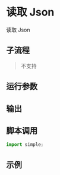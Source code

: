 # 读取 Json 
读取 Json

## 子流程
> 不支持


## 运行参数




## 输出

    


## 脚本调用

```python
import simple;

```

## 示例